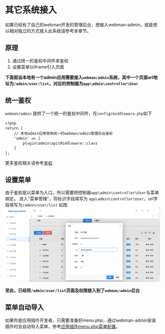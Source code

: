 # 其它系统接入

如果已经有了自己的webman开发的管理后台，想接入webman-admin，或是想以相对独立的方式接入此系统请参考本章节。

## 原理
1. 通过统一的鉴权中间件来鉴权
2. 设置菜单以iframe引入页面

**下面假设本地有一个admin应用需要接入`webman/admin`系统，其中一个页面url地址为`/admin/user/list`，对应的控制器为`app\admin\controller\User`**

## 统一鉴权
`webman/admin` 提供了一个统一的鉴权中间件，在`config/middleware.php`如下

```
<?php
return [
    // 本地admin应用使用统一的webman/admin管理后台鉴权
    'admin' => [
        plugin\admin\api\Middleware::class
    ]
];
```

更多鉴权相关请参考[鉴权](auth.md)

## 设置菜单
由于鉴权是以菜单为入口，所以需要把控制器`app\admin\controller\User`与菜单绑定。
进入"菜单管理"，将标识字段填写为 `app\admin\controller\User`，url字段填写为`/admin/user/list` 如图
![img_1.png](img_1.png)

**至此，已经将`/admin/user/list`页面及权限接入到了`webman/admin`后台**

## 菜单自动导入
如果你是应用插件开发者，只需要准备好menu.php，通过webman-admin安装插件时会自动导入菜单，参考[应用插件menu.php菜单配置](../app-development/menu.md)。

